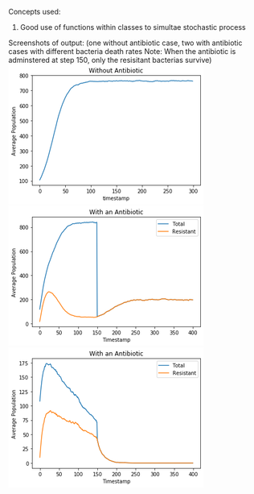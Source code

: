 Concepts used:
1) Good use of functions within classes to simultae stochastic process

Screenshots of output: 
(one without antibiotic case, two with antibiotic cases with different bacteria death rates
Note: When the antibiotic is adminstered at step 150, only the resisitant bacterias survive)
![](Figure_1.png)
![](Figure_2.png)
![](Figure_3.png)
